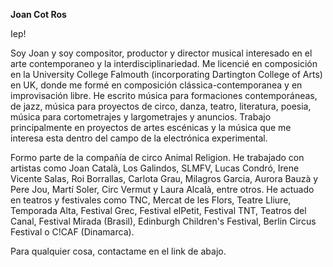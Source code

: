 **Joan Cot Ros**

Iep!

Soy Joan y soy compositor, productor y director musical interesado en el arte contemporaneo y la interdisciplinariedad. Me licencié en composición en la University College Falmouth (incorporating Dartington College of Arts) en UK, donde me formé en composición clássica-contemporanea y en improvisación libre. He escrito música para formaciones contemporáneas, de jazz, música para proyectos de circo, danza, teatro, literatura, poesia, música para cortometrajes y largometrajes y anuncios. Trabajo principalmente en proyectos de artes escénicas y la música que me interesa esta dentro del campo de la electrónica experimental.

Formo parte de la compañía de circo Animal Religion. He trabajado con artistas como Joan Català, Los Galindos, SLMFV, Lucas Condró, Irene Vicente Salas, Roi Borrallas, Carlota Grau, Milagros Garcia, Aurora Bauzà y Pere Jou, Martí Soler, Circ Vermut y Laura Alcalà, entre otros. He actuado en teatros y festivales como TNC, Mercat de les Flors, Teatre Lliure, Temporada Alta, Festival Grec, Festival elPetit, Festival TNT, Teatros del Canal, Festival Mirada (Brasil), Edinburgh Children's Festival, Berlin Circus Festival o C!CAF (Dinamarca).

Para qualquier cosa, contactame en el link de abajo.

